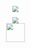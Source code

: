 <p align="center">
  <img src="https://github.com/ZR-Scripting-Squad/vortex/assets/157523173/5ff88cde-c035-430f-be41-5183ade0650d" />
</p>

<p align="center">
  <img src="https://github.com/ZR-Scripting-Squad/vortex/assets/157523173/bd0ee3fd-883e-4cde-991a-fd22d5b1eee1" />
  <br />
  <a href="https://sourceforge.net/projects/zss-vortex/">
  <img src="https://img.shields.io/badge/download%20now-gray?style=for-the-badge" height="50" />
  </a>
</p>

